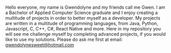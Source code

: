 Hello everyone, my name is Gwendolyne and my friends call me Gwen. I am a Bachelor of Applied Computer Science graduate
and I enjoy creating a multitude of projects in order to better myself as a developer. My projects are written in a multitude of programming 
languages, from Java, Python, Javascript, C, C++, C#, React Native and more.
Here in my repository you will see me challenge myself by completing advanced projects, if you would like to use my solutions.
Please do ask me first at email: gwendolynesweet@hotmail.com 


